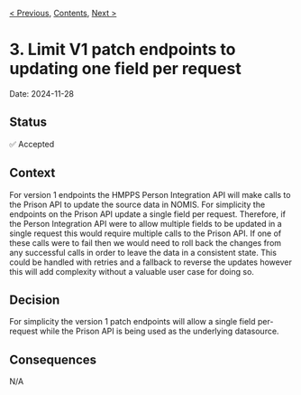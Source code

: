 [< Previous](0002-include-username-in-client-credential-token.md),
[Contents](README.md),
[Next >](9999-end.md)



# 3. Limit V1 patch endpoints to updating one field per request

Date: 2024-11-28

## Status

✅ Accepted

## Context

For version 1 endpoints the HMPPS Person Integration API will make calls to the Prison API to update the source data in NOMIS. For simplicity the
endpoints on the Prison API update a single field per request. Therefore, if the Person Integration API were to allow multiple fields to be updated in
a single request this would require multiple calls to the Prison API. If one of these calls were to fail then we would need to roll back the changes
from any successful calls in order to leave the data in a consistent state. This could be handled with retries and a fallback to reverse the updates
however this will add complexity without a valuable user case for doing so.

## Decision

For simplicity the version 1 patch endpoints will allow a single field per-request while the Prison API is being used as the underlying datasource.

## Consequences
N/A
